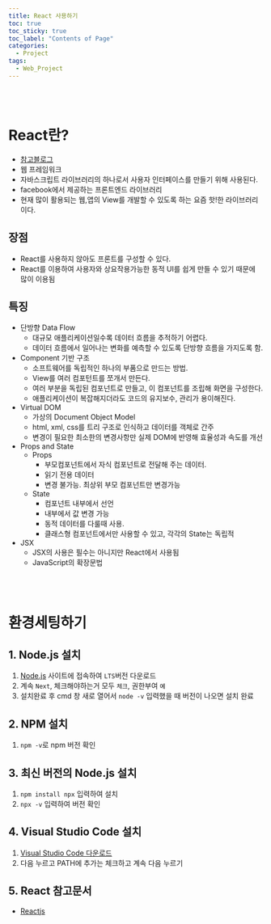 ```yaml
---
title: React 사용하기
toc: true
toc_sticky: true
toc_label: "Contents of Page"
categories:
  - Project
tags:
  - Web_Project
---
```


<br><br>

# React란?
* [참고블로그](https://velog.io/@jini_eun/React-React.js%EB%9E%80-%EA%B0%84%EB%8B%A8-%EC%A0%95%EB%A6%AC)
* 웹 프레임워크
* 자바스크립트 라이브러리의 하나로서 사용자 인터페이스를 만들기 위해 사용된다.
* facebook에서 제공하는 프론트엔드 라이브러리
* 현재 많이 활용되는 웹,앱의 View를 개발할 수 있도록 하는 요즘 핫!한 라이브러리이다.

## 장점
* React를 사용하지 않아도 프론트를 구성할 수 있다.
* React를 이용하여 사용자와 상요작용가능한 동적 UI를 쉽게 만들 수 있기 때문에 많이 이용됨

## 특징
* 단방향 Data Flow
  - 대규모 애플리케이션일수록 데이터 흐름을 추적하기 어렵다.
  - 데이터 흐름에서 일어나는 변화를 예측할 수 있도록 단방향 흐름을 가지도록 함.
* Component 기반 구조
  - 소프트웨어를 독립적인 하나의 부품으로 만드는 방법.
  - View를 여러 컴포턴트를 쪼개서 만든다.
  - 여러 부분을 독립된 컴포넌트로 만들고, 이 컴포넌트를 조립해 화면을 구성한다.
  - 애플리케이션이 복잡해지더라도 코드의 유지보수, 관리가 용이해진다.
* Virtual DOM
  - 가상의 Document Object Model
  - html, xml, css를 트리 구조로 인식하고 데이터를 객체로 간주
  - 변경이 필요한 최소한의 변경사항만 실제 DOM에 반영해 효율성과 속도를 개선
* Props and State
  - Props
    + 부모컴포넌트에서 자식 컴포넌트로 전달해 주는 데이터.
    + 읽기 전용 데이터
    + 변경 불가능. 최상위 부모 컴포넌트만 변경가능
  - State
    + 컴포넌트 내부에서 선언
    + 내부에서 값 변경 가능
    + 동적 데이터를 다룰때 사용.
    + 클래스형 컴포넌트에서만 사용할 수 있고, 각각의 State는 독립적 
* JSX
  - JSX의 사용은 필수는 아니지만 React에서 사용됨
  - JavaScript의 확장문법

<br><br>

# 환경세팅하기
## 1. Node.js 설치
1. [Node.js](https://nodejs.org/en/) 사이트에 접속하여 `LTS`버전 다운로드
2. 계속 `Next`, 체크해야하는거 모두 `체크`, 권한부여 `예`
3. 설치완료 후 cmd 창 새로 열어서 `node -v` 입력했을 때 버전이 나오면 설치 완료

## 2. NPM 설치
1. `npm -v`로 npm 버전 확인

## 3. 최신 버전의 Node.js 설치
1. `npm install npx` 입력하여 설치
2. `npx -v` 입력하여 버전 확인

## 4. Visual Studio Code 설치
1. [Visual Studio Code 다운로드](https://code.visualstudio.com/docs/?dv=win)
2. 다음 누르고 PATH에 추가는 체크하고 계속 다음 누르기

## 5. React 참고문서
* [Reactjs](https://ko.reactjs.org/docs/getting-started.html)








<br><br><br><br>
